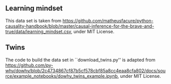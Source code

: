 ## Learning mindset

This data set is taken from https://github.com/matheusfacure/python-causality-handbook/blob/master/causal-inference-for-the-brave-and-true/data/learning_mindset.csv,
under MIT License.

## Twins

The code to build the data set in ``download_twins.py'' is adapted from
https://github.com/py-why/dowhy/blob/2c4734867cf87b5cf578cbf85a8cc4eaa8cfa802/docs/source/example_notebooks/dowhy_twins_example.ipynb,
under MIT License.
